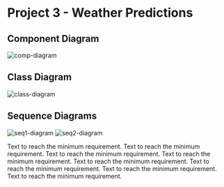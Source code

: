# Project 3 - Weather Predictions

## Component Diagram
![comp-diagram](http://i.imgur.com/JmAJsw7.png)

## Class Diagram
![class-diagram](http://i.imgur.com/Y44j3qz.png)
  
## Sequence Diagrams
![seq1-diagram](http://i.imgur.com/RvGmwCF.png)
![seq2-diagram](http://i.imgur.com/s8nQWBo.png)


Text to reach the minimum requirement.
Text to reach the minimum requirement.
Text to reach the minimum requirement.
Text to reach the minimum requirement.
Text to reach the minimum requirement.
Text to reach the minimum requirement.
Text to reach the minimum requirement.
Text to reach the minimum requirement.